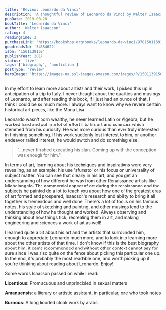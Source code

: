 ```yaml
---
title: 'Review: Leonardo da Vinci'
description: 'A thoughtful review of Leonardo da Vinci by Walter Isaacson'
pubDate: 2019-08-28
bookTitle: 'Leonardo da Vinci'
author: 'Walter Isaacson'
rating: 4
readingTime: 2
purchaseLink: 'https://bookshop.org/books/leonardo-da-vinci/9781501139154'
goodreadsId: '34684622'
isbn: '1501139150'
publishYear: 2017
status: 'live'
tags: ['biography', 'nonfiction']
postType: 'review'
heroImage: 'https://images-na.ssl-images-amazon.com/images/P/1501139150.01.L.jpg'
---
```


In my effort to learn more about artists and their work, I picked this up in anticipation of a trip to Italy. I never thought about the qualities and musings of Leonardo, and after reading this book, if i just had an ounce of that, I think I could be so much more. I always want to know why we revere certain historical art pieces, like the Mona Lisa.

Leonardo wasn't born wealthy, he never learned Latin or Algebra, but he worked hard and put in a lot of effort into his art and sciences which stemmed from his curiosity. He was more curious than ever truly interested in finishing something. If his work suddenly lost interest to him, or another endeavor rallied interest, he would switch and do something else.

> "...never finished executing his plan. Coming up with the conception was enough for him."

In terms of art, learning about his techniques and inspirations were very revealing, as an example:  his use 'sfumato' or his focus on universality of subject matter. You can see that clearly in his art, and you get an understanding of how different he was from other Renaissance artists like Michelangelo. The commercial aspect of art during the renaissance and the subjects he painted do a lot to teach you about how one of the greatest eras of art formed and prospered, Isaacson's research and ability to bring it all together is tremendous and well done. There's a lot of focus on his famous notes, his style of sketching and painting, and other musings lend to the understanding of how he thought and worked. Always observing and thinking about how things tick, recreating them in art, and making engineering and sciences a work of art as well!

I learned quite a bit about his art and the artists that surrounded him, enough to appreciate Leonardo much more, and to look into learning more about the other artists of that time. I don't know if this is the best biography about him, it came recommended and without other context cannot say for sure since I was also quite on the fence about picking this particular one up. In the end, it's probably the most readable one, and worth picking up if you're thinking about reading about Leonardo. Enjoy!

Some words Isaacson passed on while I read:

**Licentious**: Promiscuous and unprincipled in sexual matters

**Amanuensis**: a literary or artistic assistant, in particular, one who took notes

**Burnous**: A long hooded cloak work by arabs